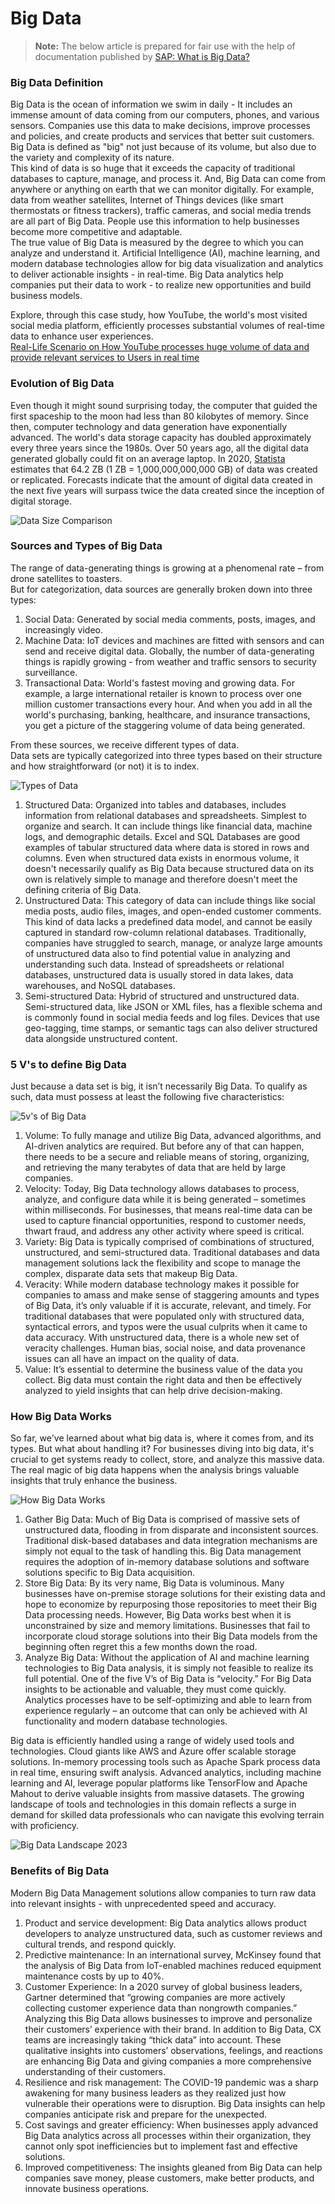 # Big Data
> **Note:**
The below article is prepared for fair use with the help of documentation published by [SAP: What is Big Data?](https://www.sap.com/hk/products/technology-platform/what-is-big-data.html)

### Big Data Definition

Big Data is the ocean of information we swim in daily - It includes an immense amount of data coming from our computers, phones, and various sensors. Companies use this data to make decisions, improve processes and policies, and create products and services that better suit customers.
Big Data is defined as "big" not just because of its volume, but also due to the variety and complexity of its nature.  
This kind of data is so huge that it exceeds the capacity of traditional databases to capture, manage, and process it. And, Big Data can come from anywhere or anything on earth that we can monitor digitally. For example, data from weather satellites, Internet of Things devices (like smart thermostats or fitness trackers), traffic cameras, and social media trends are all part of Big Data. People use this information to help businesses become more competitive and adaptable.  
The true value of Big Data is measured by the degree to which you can analyze and understand it. Artificial Intelligence (AI), machine learning, and modern database technologies allow for big data visualization and analytics to deliver actionable insights - in real-time. Big Data analytics help companies put their data to work - to realize new opportunities and build business models.  

Explore, through this case study, how YouTube, the world's most visited social media platform, efficiently processes substantial volumes of real-time data to enhance user experiences.  
[Real-Life Scenario on How YouTube processes huge volume of data and provide relevant services to Users in real time]()

### Evolution of Big Data

Even though it might sound surprising today, the computer that guided the first spaceship to the moon had less than 80 kilobytes of memory. Since then, computer technology and data generation have exponentially advanced. The world's data storage capacity has doubled approximately every three years since the 1980s. Over 50 years ago, all the digital data generated globally could fit on an average laptop. In 2020, [Statista](https://www.statista.com/statistics/871513/worldwide-data-created/) estimates that 64.2 ZB (1 ZB = 1,000,000,000,000 GB) of data was created or replicated. Forecasts indicate that the amount of digital data created in the next five years will surpass twice the data created since the inception of digital storage.

![Data Size Comparison](https://github.com/elecsomk10/Demo/assets/37346017/c6d4bc44-3d92-4f31-9081-56348b4b3cce)

### Sources and Types  of Big Data

The range of data-generating things is growing at a phenomenal rate – from drone satellites to toasters.  
But for categorization, data sources are generally broken down into three types:

1. Social Data: Generated by social media comments, posts, images, and increasingly video.
2. Machine Data: IoT devices and machines are fitted with sensors and can send and receive digital data. Globally, the number of data-generating things is rapidly growing - from weather and traffic sensors to security surveillance. 
3. Transactional Data: World's fastest moving and growing data. For example, a large international retailer is known to process over one million customer transactions every hour. And when you add in all the world's purchasing, banking, healthcare, and insurance transactions, you get a picture of the staggering volume of data being generated.

From these sources, we receive different types of data.    
Data sets are typically categorized into three types based on their structure and how straightforward (or not) it is to index. 

![Types of Data](https://github.com/elecsomk10/Blogs/assets/37346017/ec861b57-e491-430e-b1f3-8ccd0e1bd2fa)

1. Structured Data: Organized into tables and databases, includes information from relational databases and spreadsheets. Simplest to organize and search. It can include things like financial data, machine logs, and demographic details. Excel and SQL Databases are good examples of tabular structured data where data is stored in rows and columns. Even when structured data exists in enormous volume, it doesn't necessarily qualify as Big Data because structured data on its own is relatively simple to manage and therefore doesn't meet the defining criteria of Big Data.
2. Unstructured Data: This category of data can include things like social media posts, audio files, images, and open-ended customer comments. This kind of data lacks a predefined data model, and cannot be easily captured in standard row-column relational databases. Traditionally, companies have struggled to search, manage, or analyze large amounts of unstructured data also to find potential value in analyzing and understanding such data. Instead of spreadsheets or relational databases, unstructured data is usually stored in data lakes, data warehouses, and NoSQL databases. 
3. Semi-structured Data: Hybrid of structured and unstructured data. Semi-structured data, like JSON or XML files, has a flexible schema and is commonly found in social media feeds and log files. Devices that use geo-tagging, time stamps, or semantic tags can also deliver structured data alongside unstructured content.

### 5 V's to define Big Data

Just because a data set is big, it isn’t necessarily Big Data. To qualify as such, data must possess at least the following five characteristics:

![5v's of Big Data](https://github.com/elecsomk10/Demo/assets/37346017/9b1e22c6-bc96-4f30-9f2c-275668f149dc)

1. Volume: To fully manage and utilize Big Data, advanced algorithms, and AI-driven analytics are required. But before any of that can happen, there needs to be a secure and reliable means of storing, organizing, and retrieving the many terabytes of data that are held by large companies.
2. Velocity: Today, Big Data technology allows databases to process, analyze, and configure data while it is being generated – sometimes within milliseconds. For businesses, that means real-time data can be used to capture financial opportunities, respond to customer needs, thwart fraud, and address any other activity where speed is critical.
3. Variety: Big Data is typically comprised of combinations of structured, unstructured, and semi-structured data. Traditional databases and data management solutions lack the flexibility and scope to manage the complex, disparate data sets that makeup Big Data.
4. Veracity: While modern database technology makes it possible for companies to amass and make sense of staggering amounts and types of Big Data, it’s only valuable if it is accurate, relevant, and timely. For traditional databases that were populated only with structured data, syntactical errors, and typos were the usual culprits when it came to data accuracy. With unstructured data, there is a whole new set of veracity challenges. Human bias, social noise, and data provenance issues can all have an impact on the quality of data.
5. Value: It’s essential to determine the business value of the data you collect. Big data must contain the right data and then be effectively analyzed to yield insights that can help drive decision-making.

### How Big Data Works

So far, we've learned about what big data is, where it comes from, and its types. But what about handling it? For businesses diving into big data, it's crucial to get systems ready to collect, store, and analyze this massive data. The real magic of big data happens when the analysis brings valuable insights that truly enhance the business.

![How Big Data Works](https://github.com/elecsomk10/Demo/assets/37346017/ce88c476-4fd4-48ac-8feb-d22855c0c1ef)

1. Gather Big Data: Much of Big Data is comprised of massive sets of unstructured data, flooding in from disparate and inconsistent sources. Traditional disk-based databases and data integration mechanisms are simply not equal to the task of handling this. Big Data management requires the adoption of in-memory database solutions and software solutions specific to Big Data acquisition.
2. Store Big Data: By its very name, Big Data is voluminous. Many businesses have on-premise storage solutions for their existing data and hope to economize by repurposing those repositories to meet their Big Data processing needs. However, Big Data works best when it is unconstrained by size and memory limitations. Businesses that fail to incorporate cloud storage solutions into their Big Data models from the beginning often regret this a few months down the road.
3. Analyze Big Data: Without the application of AI and machine learning technologies to Big Data analysis, it is simply not feasible to realize its full potential. One of the five V’s of Big Data is “velocity.” For Big Data insights to be actionable and valuable, they must come quickly. Analytics processes have to be self-optimizing and able to learn from experience regularly – an outcome that can only be achieved with AI functionality and modern database technologies.

Big data is efficiently handled using a range of widely used tools and technologies. Cloud giants like AWS and Azure offer scalable storage solutions. In-memory processing tools such as Apache Spark process data in real time, ensuring swift analysis. Advanced analytics, including machine learning and AI, leverage popular platforms like TensorFlow and Apache Mahout to derive valuable insights from massive datasets. The growing landscape of tools and technologies in this domain reflects a surge in demand for skilled data professionals who can navigate this evolving terrain with proficiency.

![Big Data Landscape 2023](https://github.com/elecsomk10/Blogs/assets/37346017/89f9b69f-f3c4-4c75-b6b4-271cec448019)

### Benefits of Big Data

Modern Big Data Management solutions allow companies to turn raw data into relevant insights - with unprecedented speed and accuracy. 
1. Product and service development: Big Data analytics allows product developers to analyze unstructured data, such as customer reviews and cultural trends, and respond quickly.
2. Predictive maintenance: In an international survey, McKinsey found that the analysis of Big Data from IoT-enabled machines reduced equipment maintenance costs by up to 40%.
3. Customer Experience: In a 2020 survey of global business leaders, Gartner determined that “growing companies are more actively collecting customer experience data than nongrowth companies.” Analyzing this Big Data allows businesses to improve and personalize their customers’ experience with their brand. In addition to Big Data, CX teams are increasingly taking “thick data” into account. These qualitative insights into customers’ observations, feelings, and reactions are enhancing Big Data and giving companies a more comprehensive understanding of their customers.
4. Resilience and risk management: The COVID-19 pandemic was a sharp awakening for many business leaders as they realized just how vulnerable their operations were to disruption. Big Data insights can help companies anticipate risk and prepare for the unexpected.
5. Cost savings and greater efficiency: When businesses apply advanced Big Data analytics across all processes within their organization, they cannot only spot inefficiencies but to implement fast and effective solutions.
6. Improved competitiveness: The insights gleaned from Big Data can help companies save money, please customers, make better products, and innovate business operations.
